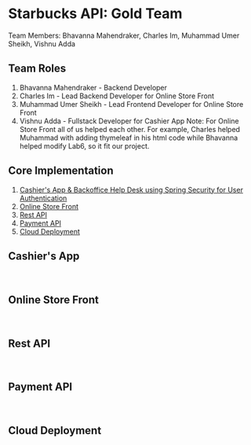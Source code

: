 # Starbucks API: Gold Team
Team Members: Bhavanna Mahendraker, Charles Im, Muhammad Umer Sheikh, Vishnu Adda
<br/>
## Team Roles
1) Bhavanna Mahendraker - Backend Developer
2) Charles Im - Lead Backend Developer for Online Store Front
3) Muhammad Umer Sheikh - Lead Frontend Developer for Online Store Front
4) Vishnu Adda - Fullstack Developer for Cashier App
Note: For Online Store Front all of us helped each other. For example, Charles helped Muhammad with adding thymeleaf in his html code while Bhavanna helped modify Lab6, so it fit our project.
## Core Implementation
1. [Cashier's App & Backoffice Help Desk using Spring Security for User Authentication](#Cashier's-App-&-Backoffice-Help-Desk-using-Spring-Security-for-User-Authentication)
2. [Online Store Front](#Online-Store-Front)
3. [Rest API](#Rest-API)
4. [Payment API](#Payment-API)
5. [Cloud Deployment](#Cloud-Deployment)
## Cashier's App
![]()
![]()
![]()
![]()
## Online Store Front
![]()
![]()
![]()
![]()
## Rest API
![]()
![]()
![]()
![]()
## Payment API
![]()
![]()
![]()
![]()
## Cloud Deployment
![]()
![]()
![]()
![]()
